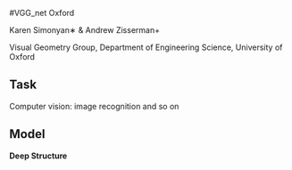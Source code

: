 #VGG_net Oxford

Karen Simonyan∗ & Andrew Zisserman+

Visual Geometry Group, Department of Engineering Science, University of Oxford

## Task
Computer vision: image recognition and so on

## Model
**Deep Structure**


